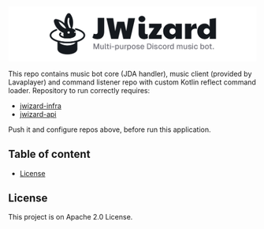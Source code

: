 ![](.github/banner.png)

This repo contains music bot core (JDA handler), music client (provided by Lavaplayer) and command listener repo with
custom Kotlin reflect command loader. Repository to run correctly requires:

* [jwizard-infra](https://github.com/jwizard-bot/jwizard-infra)
* [jwizard-api](https://github.com/jwizard-bot/jwizard-api)

Push it and configure repos above, before run this application.

## Table of content

* [License](#license)

<a name="license"></a>

## License

This project is on Apache 2.0 License.
